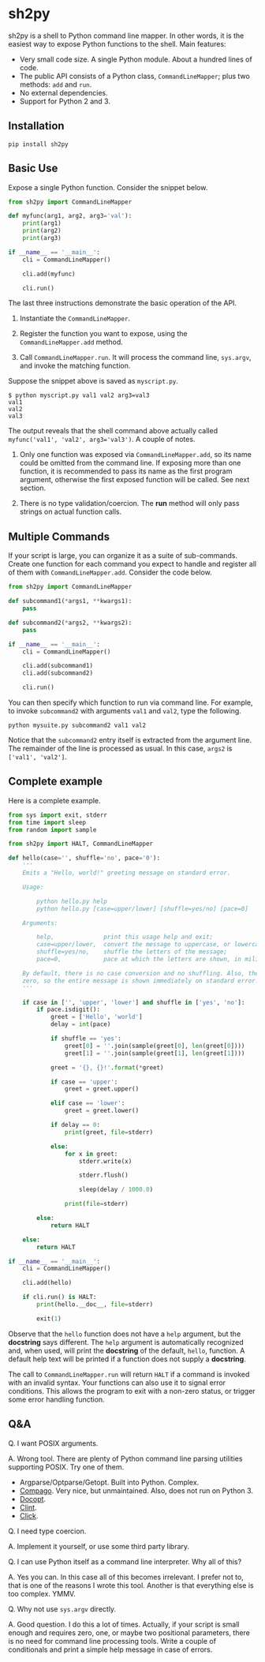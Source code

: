 # sh2py

sh2py is a shell to Python command line mapper. In other words, it is the
easiest way to expose Python functions to the shell. Main features:

* Very small code size. A single Python module. About a hundred lines of code.
* The public API consists of a Python class, `CommandLineMapper`; plus two
  methods: `add` and `run`.
* No external dependencies.
* Support for Python 2 and 3.

## Installation

    pip install sh2py

## Basic Use

Expose a single Python function. Consider the snippet below.

```python
from sh2py import CommandLineMapper

def myfunc(arg1, arg2, arg3='val'):
    print(arg1)
    print(arg2)
    print(arg3)

if __name__ == '__main__':
    cli = CommandLineMapper()

    cli.add(myfunc)

    cli.run()
```

The last three instructions demonstrate the basic operation of the API.

1. Instantiate the `CommandLineMapper`.

2. Register the function you want to expose, using the `CommandLineMapper.add`
method.

3. Call `CommandLineMapper.run`. It will process the command line,
``sys.argv``, and invoke the matching function.

Suppose the snippet above is saved as `myscript.py`.

    $ python myscript.py val1 val2 arg3=val3
    val1
    val2
    val3

The output reveals that the shell command above actually called
`myfunc('val1', 'val2', arg3='val3')`. A couple of notes.

1. Only one function was exposed via `CommandLineMapper.add`, so its name could
be omitted from the command line. If exposing more than one function, it is
recommended to pass its name as the first program argument, otherwise the first
exposed function will be called. See next section.

2. There is no type validation/coercion. The **run** method will only pass
strings on actual function calls.

## Multiple Commands

If your script is large, you can organize it as a suite of sub-commands. Create
one function for each command you expect to handle and register all of them
with `CommandLineMapper.add`. Consider the code below.

```python
from sh2py import CommandLineMapper

def subcommand1(*args1, **kwargs1):
    pass

def subcommand2(*args2, **kwargs2):
    pass

if __name__ == '__main__':
    cli = CommandLineMapper()

    cli.add(subcommand1)
    cli.add(subcommand2)

    cli.run()
```

You can then specify which function to run via command line. For example, to
invoke `subcommand2` with arguments `val1` and `val2`, type the following.

    python mysuite.py subcommand2 val1 val2

Notice that the `subcommand2` entry itself is extracted from the argument
line. The remainder of the line is processed as usual. In this case, `args2`
is `['val1', 'val2']`.

## Complete example

Here is a complete example.

```python
from sys import exit, stderr
from time import sleep
from random import sample

from sh2py import HALT, CommandLineMapper

def hello(case='', shuffle='no', pace='0'):
    '''
    Emits a "Hello, world!" greeting message on standard error.

    Usage:

        python hello.py help
        python hello.py [case=upper/lower] [shuffle=yes/no] [pace=0]

    Arguments:

        help,              print this usage help and exit;
        case=upper/lower,  convert the message to uppercase, or lowercase;
        shuffle=yes/no,    shuffle the letters of the message;
        pace=0,            pace at which the letters are shown, in miliseconds.

    By default, there is no case conversion and no shuffling. Also, the pace is
    zero, so the entire message is shown immediately on standard error.
    '''

    if case in ['', 'upper', 'lower'] and shuffle in ['yes', 'no']:
        if pace.isdigit():
            greet = ['Hello', 'world']
            delay = int(pace)

            if shuffle == 'yes':
                greet[0] = ''.join(sample(greet[0], len(greet[0])))
                greet[1] = ''.join(sample(greet[1], len(greet[1])))

            greet = '{}, {}!'.format(*greet)

            if case == 'upper':
                greet = greet.upper()

            elif case == 'lower':
                greet = greet.lower()

            if delay == 0:
                print(greet, file=stderr)

            else:
                for x in greet:
                    stderr.write(x)

                    stderr.flush()

                    sleep(delay / 1000.0)

                print(file=stderr)

        else:
            return HALT

    else:
        return HALT

if __name__ == '__main__':
    cli = CommandLineMapper()

    cli.add(hello)

    if cli.run() is HALT:
        print(hello.__doc__, file=stderr)

        exit(1)
```

Observe that the `hello` function does not have a `help` argument, but the
**docstring** says different. The `help` argument is automatically recognized
and, when used, will print the **docstring** of the default, `hello`, function.
A default help text will be printed if a function does not supply a
**docstring**.

The call to `CommandLineMapper.run` will return `HALT` if a command is
invoked with an invalid syntax. Your functions can also use it to signal error
conditions. This allows the program to exit with a non-zero status, or trigger
some error handling function.

## Q&A

Q. I want POSIX arguments.

A. Wrong tool. There are plenty of Python command line parsing utilities
supporting POSIX. Try one of them.

* Argparse/Optparse/Getopt. Built into Python. Complex.
* [Compago](https://github.com/jmohr/compago). Very nice, but
  unmaintained. Also, does not run on Python 3.
* [Docopt](http://docopt.org/).
* [Clint](https://github.com/kennethreitz/clint).
* [Click](http://click.pocoo.org/3/).

Q. I need type coercion.

A. Implement it yourself, or use some third party library.

Q. I can use Python itself as a command line interpreter. Why all of this?

A. Yes you can. In this case all of this becomes irrelevant. I prefer not to,
that is one of the reasons I wrote this tool. Another is that everything else
is too complex. YMMV.

Q. Why not use `sys.argv` directly.

A. Good question. I do this a lot of times. Actually, if your script is small
enough and requires zero, one, or maybe two positional parameters, there is no
need for command line processing tools. Write a couple of conditionals and
print a simple help message in case of errors.

